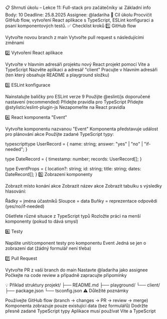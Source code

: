 📋 Shrnutí úkolu – Lekce 11: Full-stack pro začátečníky
📊 Základní info
Body: 10
Deadline: 25.8.2025
Assignee: @ladariha
🎯 Cíl úkolu
Procvičit GitHub flow, vytvoření React aplikace s TypeScript, ESLint konfiguraci a psaní komponentových testů.
✅ Checklist kroků
1️⃣ GitHub flow

Vytvořte novou branch z main
Vytvořte pull request s následujícími změnami

2️⃣ Vytvoření React aplikace

Vytvořte v hlavním adresáři projektu nový React projekt pomocí Vite a TypeScript
Nazvěte aplikaci a adresář "client"
Pracujte v hlavním adresáři (ten který obsahuje README a playground složku)

3️⃣ ESLint konfigurace

Nainstalujte balíčky pro ESLint verze 9
Použijte @eslint/js doporučené nastavení (recommended)
Přidejte pravidla pro TypeScript
Přidejte @stylistic/eslint-plugin-js
Nezapomeňte na React pravidla

4️⃣ React komponenta "Event"

Vytvořte komponentu nazvanou "Event"
Komponenta představuje událost pro plánování akce
Použijte zadané TypeScript typy:

typescripttype UserRecord = {
  name: string;
  answer: "yes" | "no" | "if-needed";
}

type DateRecord = {
  timestamp: number;
  records: UserRecord[];
}

type EventProps = {
  location?: string;
  id: string;
  title: string;
  dates: DateRecord[];
}
5️⃣ Zobrazení komponenty

Zobrazit místo konání akce
Zobrazit název akce
Zobrazit tabulku s výsledky hlasování:

Řádky = jména účastníků
Sloupce = data
Buňky = reprezentace odpovědi (yes/no/if-needed)


Ošetřete různé situace z TypeScript typů
Rozložte práci na menší komponenty (pokud to dává smysl)

6️⃣ Testy

Napište unit/component testy pro komponentu Event
Jedná se jen o zobrazení dat (žádný formulář není třeba)

7️⃣ Pull Request

Vytvořte PR z vaší branch do main
Nastavte @ladariha jako assignee
Počkejte na code review a případně zapracujte připomínky

💡 Příklad struktury
projekt/
├── README.md
├── playground/
└── client/
    ├── package.json
    └── tsconfig.json
⚠️ Důležité poznámky

Používejte GitHub flow (branch → changes → PR → review → merge)
Komponenta zobrazuje pouze existující data (bez formulářů)
Dodržte přesně zadané TypeScript typy
Aplikace musí používat Vite a TypeScript
